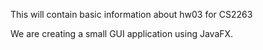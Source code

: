 This will contain basic information about hw03 for CS2263


We are creating a small GUI application using JavaFX.
